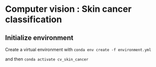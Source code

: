 # Computer vision : Skin cancer classification

## Initialize environment
Create a virtual environment with `conda env create -f environment.yml`

and then `conda activate cv_skin_cancer`

